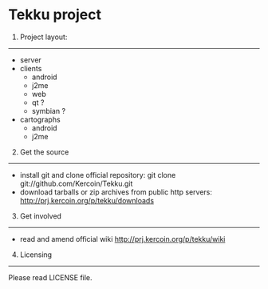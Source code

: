 Tekku project
=============
1) Project layout:
------------------
 - server
 - clients
   - android
   - j2me
   - web
   - qt ?
   - symbian ?
 - cartographs
   - android
   - j2me

2) Get the source
-----------------
 - install git and clone official repository:
    git clone git://github.com/Kercoin/Tekku.git
 - download tarballs or zip archives from public http servers:
    http://prj.kercoin.org/p/tekku/downloads

3) Get involved
---------------
 - read and amend official wiki
    http://prj.kercoin.org/p/tekku/wiki

4) Licensing
------------
 Please read LICENSE file.

